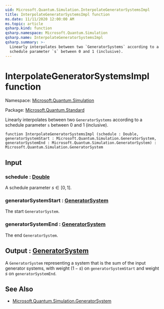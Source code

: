```yaml
---
uid: Microsoft.Quantum.Simulation.InterpolateGeneratorSystemsImpl
title: InterpolateGeneratorSystemsImpl function
ms.date: 11/11/2020 12:00:00 AM
ms.topic: article
qsharp.kind: function
qsharp.namespace: Microsoft.Quantum.Simulation
qsharp.name: InterpolateGeneratorSystemsImpl
qsharp.summary: >-
  Linearly interpolates between two `GeneratorSystems` according to a
  schedule parameter `s` between 0 and 1 (inclusive).
---
```


# InterpolateGeneratorSystemsImpl function

Namespace: [Microsoft.Quantum.Simulation](xref:Microsoft.Quantum.Simulation)

Package: [Microsoft.Quantum.Standard](https://nuget.org/packages/Microsoft.Quantum.Standard)


Linearly interpolates between two `GeneratorSystems` according to aschedule parameter `s` between 0 and 1 (inclusive).

```qsharp
function InterpolateGeneratorSystemsImpl (schedule : Double, generatorSystemStart : Microsoft.Quantum.Simulation.GeneratorSystem, generatorSystemEnd : Microsoft.Quantum.Simulation.GeneratorSystem) : Microsoft.Quantum.Simulation.GeneratorSystem
```


## Input

### schedule : [Double](xref:microsoft.quantum.lang-ref.double)

A schedule parameter $s\in[0,1]$.


### generatorSystemStart : [GeneratorSystem](xref:Microsoft.Quantum.Simulation.GeneratorSystem)

The start `GeneratorSystem`.


### generatorSystemEnd : [GeneratorSystem](xref:Microsoft.Quantum.Simulation.GeneratorSystem)

The end `GeneratorSystem`.



## Output : [GeneratorSystem](xref:Microsoft.Quantum.Simulation.GeneratorSystem)

A `GeneratorSystem` representing a system that is the sum of theinput generator systems, with weight $(1-s)$ on `generatorSystemStart`and weight $s$ on `generatorSystemEnd`.

## See Also

- [Microsoft.Quantum.Simulation.GeneratorSystem](xref:Microsoft.Quantum.Simulation.GeneratorSystem)